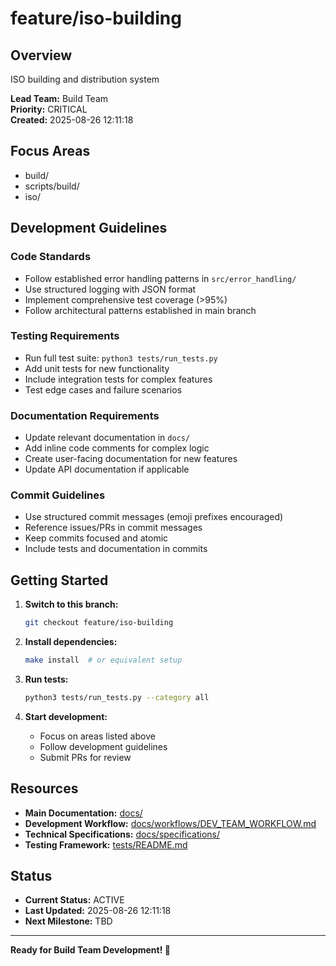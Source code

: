 # feature/iso-building

## Overview

ISO building and distribution system

**Lead Team:** Build Team  
**Priority:** CRITICAL  
**Created:** 2025-08-26 12:11:18

## Focus Areas

- build/
- scripts/build/
- iso/

## Development Guidelines

### Code Standards
- Follow established error handling patterns in `src/error_handling/`
- Use structured logging with JSON format
- Implement comprehensive test coverage (>95%)
- Follow architectural patterns established in main branch

### Testing Requirements
- Run full test suite: `python3 tests/run_tests.py`
- Add unit tests for new functionality
- Include integration tests for complex features
- Test edge cases and failure scenarios

### Documentation Requirements
- Update relevant documentation in `docs/`
- Add inline code comments for complex logic
- Create user-facing documentation for new features
- Update API documentation if applicable

### Commit Guidelines
- Use structured commit messages (emoji prefixes encouraged)
- Reference issues/PRs in commit messages
- Keep commits focused and atomic
- Include tests and documentation in commits

## Getting Started

1. **Switch to this branch:**
   ```bash
   git checkout feature/iso-building
   ```

2. **Install dependencies:**
   ```bash
   make install  # or equivalent setup
   ```

3. **Run tests:**
   ```bash
   python3 tests/run_tests.py --category all
   ```

4. **Start development:**
   - Focus on areas listed above
   - Follow development guidelines
   - Submit PRs for review

## Resources

- **Main Documentation:** [docs/](../docs/)
- **Development Workflow:** [docs/workflows/DEV_TEAM_WORKFLOW.md](../docs/workflows/DEV_TEAM_WORKFLOW.md)
- **Technical Specifications:** [docs/specifications/](../docs/specifications/)
- **Testing Framework:** [tests/README.md](../tests/README.md)

## Status

- **Current Status:** ACTIVE
- **Last Updated:** 2025-08-26 12:11:18
- **Next Milestone:** TBD

---

**Ready for Build Team Development! 🚀**
